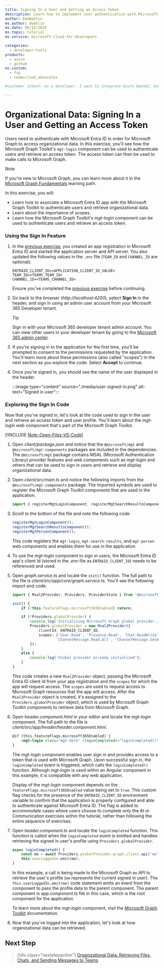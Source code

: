 ```yaml
---
title: Signing In a User and Getting an Access Token
description: Learn how to implement user authentication with Microsoft Entra ID and the Microsoft Graph Toolkit to obtain an access token for retrieving organizational data.
author: DanWahlin
ms.author: dwahlin
ms.date: 06/12/2025
ms.topic: tutorial
ms.service: microsoft-cloud-for-developers

categories:
  - developer-tools
products:
  - azure
  - github
ms.custom:
  - fcp
  - team=cloud_advocates

#customer intent: As a developer, I want to integrate Azure OpenAI, Azure Communication Services, and Microsoft Graph/Microsoft Graph Toolkit into a Line of Business application.

---
```


<!-- markdownlint-disable MD041 -->

# Organizational Data: Signing In a User and Getting an Access Token

Users need to authenticate with Microsoft Entra ID  in order for Microsoft Graph to access organizational data. In this exercise, you'll see how the Microsoft Graph Toolkit's `mgt-login` component can be used to authenticate users and retrieve an access token. The access token can then be used to make calls to Microsoft Graph.

> [!NOTE]
> If you're new to Microsoft Graph, you can learn more about it in the [Microsoft Graph Fundamentals](/training/paths/m365-msgraph-fundamentals/?WT.mc_id=m365-94501-dwahlin) learning path. 

In this exercise, you will:

- Learn how to associate a Microsoft Entra ID app with the Microsoft Graph Toolkit to authenticate users and retrieve organizational data.
- Learn about the importance of scopes.
- Learn how the Microsoft Graph Toolkit's *mgt-login* component can be used to authenticate users and retrieve an access token.

### Using the Sign In Feature

1. In the [previous exercise](/microsoft-cloud/dev/tutorials/openai-acs-msgraph/09-orgdata-create-entraid-app?#start-app-services), you created an app registration in Microsoft Entra ID and started the application server and API server. You also updated the following values in the `.env` file (`TEAM_ID` and `CHANNEL_ID` are optional):

    ```
    ENTRAID_CLIENT_ID=<APPLICATION_CLIENT_ID_VALUE>
    TEAM_ID=<TEAMS_TEAM_ID>
    CHANNEL_ID=<TEAMS_CHANNEL_ID>
    ```

    Ensure you've completed the [previous exercise](/microsoft-cloud/dev/tutorials/openai-acs-msgraph/09-orgdata-create-entraid-app?#start-app-services) before continuing.

1. Go back to the browser (*http://localhost:4200*), select **Sign In** in the header, and sign in using an admin user account from your Microsoft 365 Developer tenant.

    > [!TIP]
    > Sign in with your Microsoft 365 developer tenant admin account. You can view other users in your developer tenant by going to the [Microsoft 365 admin center](https://admin.microsoft.com/Adminportal/Home#/users).

1. If you're signing in to the application for the first time, you'll be prompted to consent to the permissions requested by the application. You'll learn more about these permissions (also called "scopes") in the next section as you explore the code. Select **Accept** to continue.

1. Once you're signed in, you should see the name of the user displayed in the header.

    :::image type="content" source="./media/user-signed-in.png" alt-text="Signed in user":::

### Exploring the Sign In Code

Now that you've signed in, let's look at the code used to sign in the user and retrieve an access token and user profile. You'll learn about the *mgt-login* web component that's part of the Microsoft Graph Toolkit.

[!INCLUDE [Note-Open-Files-VS-Code](./includes/tip-open-files-vs-code.md)]

1. Open *client/package.json* and notice that the `@microsoft/mgt` and `@microsoft/mgt-components` packages are included in the dependencies. The `@microsoft/mgt` package contains MSAL (Microsoft Authentication Library) provider features and web components such as *mgt-login* and others that can be used to sign in users and retrieve and display organizational data.

1. Open *client/src/main.ts* and notice the following imports from the `@microsoft/mgt-components` package. The imported symbols are used to register the Microsoft Graph Toolkit components that are used in the application.

    ```typescript
    import { registerMgtLoginComponent, registerMgtSearchResultsComponent, registerMgtPersonComponent,  } from '@microsoft/mgt-components';
    ```

1. Scroll to the bottom of the file and note the following code:

    ```typescript
    registerMgtLoginComponent();
    registerMgtSearchResultsComponent();
    registerMgtPersonComponent();
    ```

    This code registers the `mgt-login`, `mgt-search-results`, and `mgt-person` web components and enables them for use in the application. 

1. To use the *mgt-login* component to sign in users, the Microsoft Entra ID app's client Id (stored in the *.env* file as `ENTRAID_CLIENT_ID`) needs to be referenced and used.

1. Open *graph.service.ts* and locate the `init()` function. The full path to the file is *client/src/app/core/graph.service.ts*. You'll see the following import and code:

    ```typescript
    import { Msal2Provider, Providers, ProviderState } from '@microsoft/mgt';

    init() {
        if (!this.featureFlags.microsoft365Enabled) return;

        if (!Providers.globalProvider) {
            console.log('Initializing Microsoft Graph global provider...');
            Providers.globalProvider = new Msal2Provider({
                clientId: ENTRAID_CLIENT_ID,
                scopes: ['User.Read', 'Presence.Read', 'Chat.ReadWrite', 'Calendars.Read', 
                        'ChannelMessage.Read.All', 'ChannelMessage.Send', 'Files.Read.All', 'Mail.Read']
            });
        }
        else {
            console.log('Global provider already initialized');
        }
    }
    ```

    This code creates a new `Msal2Provider` object, passing the Microsoft Entra ID client Id from your app registration and the `scopes` for which the app will request access. The `scopes` are used to request access to Microsoft Graph resources that the app will access. After the `Msal2Provider` object is created, it's assigned to the `Providers.globalProvider` object, which is used by Microsoft Graph Toolkit components to retrieve data from Microsoft Graph.

1. Open *header.component.html* in your editor and locate the *mgt-login* component. The full path to the file is *client/src/app/header/header.component.html*.

    ```html
    @if (this.featureFlags.microsoft365Enabled) {
        <mgt-login class="mgt-dark" (loginCompleted)="loginCompleted()"></mgt-login>
    }
    ```

    The *mgt-login* component enables user sign in and provides access to a token that is used with Microsoft Graph. Upon successful sign in, the `loginCompleted` event is triggered, which calls the `loginCompleted()` function. Although *mgt-login* is used within an Angular component in this example, it is compatible with any web application.

    Display of the *mgt-login* component depends on the `featureFlags.microsoft365Enabled` value being set to `true`. This custom flag checks for the presence of the `ENTRAID_CLIENT_ID` environment variable to confirm that the application is properly configured and able to authenticate against Microsoft Entra ID. The flag is added to accommodate cases where users choose to complete only the AI or Communication exercises within the tutorial, rather than following the entire sequence of exercises.
    
1. Open *header.component.ts* and locate the `loginCompleted` function. This function is called when the `loginCompleted` event is emitted and handles retrieving the signed in user's profile using `Providers.globalProvider`.

    ```typescript
    async loginCompleted() {
        const me = await Providers.globalProvider.graph.client.api('me').get();
        this.userLoggedIn.emit(me);
    }
    ```

    In this example, a call is being made to the Microsoft Graph `me` API to retrieve the user's profile (`me` represents the current signed in user). The `this.userLoggedIn.emit(me)` code statement emits an event from the component to pass the profile data to the parent component. The parent component is *app.component.ts* file in this case, which is the root component for the application.

    To learn more about the *mgt-login* component, visit the [Microsoft Graph Toolkit](/graph/toolkit/components/login?WT.mc_id=m365-94501-dwahlin) documentation.

1. Now that you've logged into the application, let's look at how organizational data can be retrieved.

## Next Step

> [!div class="nextstepaction"]
> [Organizational Data: Retrieving Files, Chats, and Sending Messages to Teams](./11-orgdata-retrieving-files-chats.md)